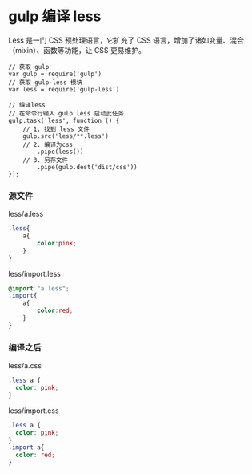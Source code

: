 
# gulp 编译 less


Less 是一门 CSS 预处理语言，它扩充了 CSS 语言，增加了诸如变量、混合（mixin）、函数等功能，让 CSS 更易维护。


```
// 获取 gulp
var gulp = require('gulp')
// 获取 gulp-less 模块
var less = require('gulp-less')

// 编译less
// 在命令行输入 gulp less 启动此任务
gulp.task('less', function () {
    // 1. 找到 less 文件
    gulp.src('less/**.less')
    // 2. 编译为css
        .pipe(less())
    // 3. 另存文件
        .pipe(gulp.dest('dist/css'))
});
```

### 源文件
less/a.less

```css
.less{
	a{
        color:pink;
    }
}
```
less/import.less

```css
@import "a.less";
.import{
	a{
		color:red;
    }
}
```

### 编译之后

less/a.css

```css
.less a {
  color: pink;
}
```
less/import.css

```css
.less a {
  color: pink;
}
.import a{
  color: red;
}
```










